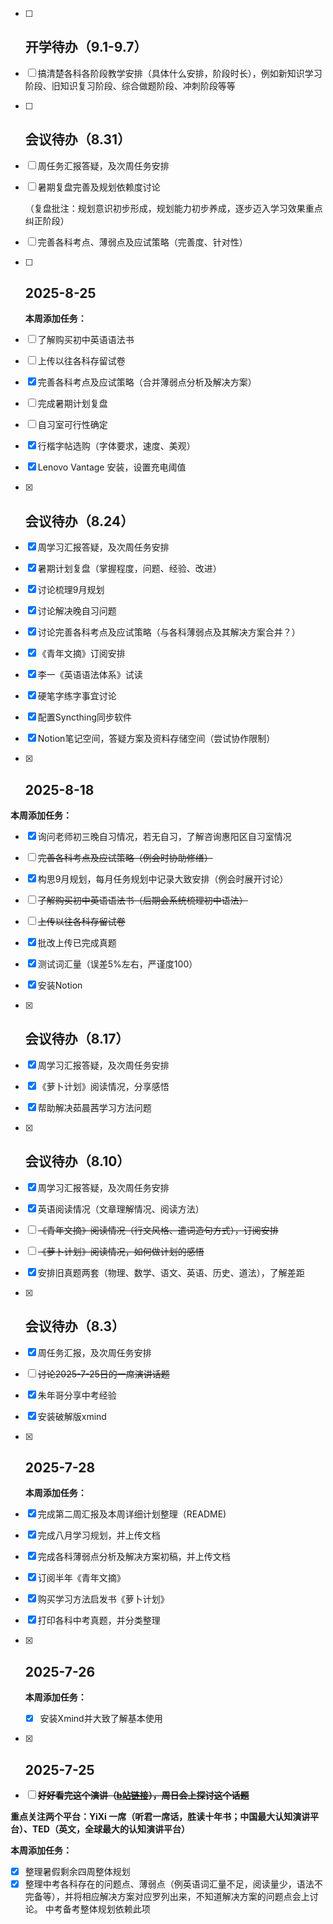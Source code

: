 - [ ] ## 开学待办（9.1-9.7）

- [ ] 搞清楚各科各阶段教学安排（具体什么安排，阶段时长），例如新知识学习阶段、旧知识复习阶段、综合做题阶段、冲刺阶段等等

  

- [ ] ## 会议待办（8.31）

- [ ] 周任务汇报答疑，及次周任务安排

- [ ] 暑期复盘完善及规划依赖度讨论

  （复盘批注：规划意识初步形成，规划能力初步养成，逐步迈入学习效果重点纠正阶段）

- [ ] 完善各科考点、薄弱点及应试策略（完善度、针对性）



- [ ] ## 2025-8-25

  **本周添加任务：**

- [ ] 了解购买初中英语语法书

- [ ] 上传以往各科存留试卷

- [x] 完善各科考点及应试策略（合并薄弱点分析及解决方案）

- [ ] 完成暑期计划复盘

- [ ] 自习室可行性确定

- [x] 行楷字帖选购（字体要求，速度、美观）

- [x] Lenovo Vantage 安装，设置充电阈值

  

- [x] ## 会议待办（8.24）

- [x] 周学习汇报答疑，及次周任务安排

- [x] 暑期计划复盘（掌握程度，问题、经验、改进）

- [x] 讨论梳理9月规划

- [x] 讨论解决晚自习问题

- [x] 讨论完善各科考点及应试策略（与各科薄弱点及其解决方案合并？）

- [x] 《青年文摘》订阅安排

- [x] 李一《英语语法体系》试读

- [x] 硬笔字练字事宜讨论

- [x] 配置Syncthing同步软件

- [x] Notion笔记空间，答疑方案及资料存储空间（尝试协作限制）

  

- [x] ## 2025-8-18

**本周添加任务：**

- [x] 询问老师初三晚自习情况，若无自习，了解咨询惠阳区自习室情况

- [ ] ~~完善各科考点及应试策略（例会时协助修缮）~~

- [x] 构思9月规划，每月任务规划中记录大致安排（例会时展开讨论）

- [ ] ~~了解购买初中英语语法书（后期会系统梳理初中语法）~~

- [ ] ~~上传以往各科存留试卷~~

- [x] 批改上传已完成真题

- [x] 测试词汇量（误差5%左右，严谨度100）

- [x] 安装Notion

  

- [x] ## 会议待办（8.17）

- [x] 周学习汇报答疑，及次周任务安排

- [x] 《萝卜计划》阅读情况，分享感悟

- [x] 帮助解决茹晨茜学习方法问题



- [x] ## 会议待办（8.10）

- [x] 周学习汇报答疑，及次周任务安排

- [x] 英语阅读情况（文章理解情况、阅读方法）

- [ ] ~~《青年文摘》阅读情况（行文风格、遣词造句方式），订阅安排~~

- [ ] ~~《萝卜计划》阅读情况，如何做计划的感悟~~

- [x] 安排旧真题两套（物理、数学、语文、英语、历史、道法），了解差距

  

- [x] ## 会议待办（8.3）

- [x] 周任务汇报，及次周任务安排

- [ ] ~~讨论2025-7-25日的一席演讲话题~~

- [x] 朱年哥分享中考经验

- [x] 安装破解版xmind

  

- [x] ## 2025-7-28

  **本周添加任务：**

- [x] 完成第二周汇报及本周详细计划整理（README)

- [x] 完成八月学习规划，并上传文档

- [x] 完成各科薄弱点分析及解决方案初稿，并上传文档

- [x] 订阅半年《青年文摘》

- [x] 购买学习方法启发书《萝卜计划》

- [x] 打印各科中考真题，并分类整理



- [x] ## 2025-7-26

  **本周添加任务：**

  - [x] 安装Xmind并大致了解基本使用

  

- [x] ## 2025-7-25

- [ ] ~~**好好看完这个演讲（[b站链接]( https://www.bilibili.com/video/BV1rFuGz5EqT/?share_source=copy_web&vd_source=8a6100bdb0a5150174710aa5fda549b1)），周日会上探讨这个话题**~~

**重点关注两个平台：YiXi 一席（听君一席话，胜读十年书；中国最大认知演讲平台）、TED（英文，全球最大的认知演讲平台）**

**本周添加任务：**

- [x] 整理暑假剩余四周整体规划
- [x] 整理中考各科存在的问题点、薄弱点（例英语词汇量不足，阅读量少，语法不完备等），并将相应解决方案对应罗列出来，不知道解决方案的问题点会上讨论。 中考备考整体规划依赖此项
